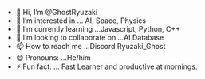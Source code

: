 - 👋 Hi, I’m @GhostRyuzaki
- 👀 I’m interested in ... AI, Space, Physics
- 🌱 I’m currently learning ...Javascript, Python, C++
- 💞️ I’m looking to collaborate on ...AI Database
- 📫 How to reach me ...Discord:Ryuzaki_Ghost
- 😄 Pronouns: ...He/him
- ⚡ Fun fact: ... Fast Learner and productive at mornings.

<!---
GhostRyuzaki/GhostRyuzaki is a ✨ special ✨ repository because its `README.md` (this file) appears on your GitHub profile.
You can click the Preview link to take a look at your changes.
--->
